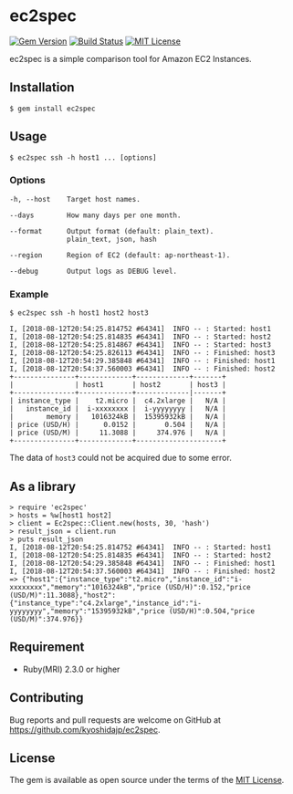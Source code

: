 # ec2spec

[![Gem Version](https://badge.fury.io/rb/ec2spec.svg)](https://badge.fury.io/rb/ec2spec)
[![Build Status](https://travis-ci.org/kyoshidajp/ec2spec.svg?branch=master)](https://travis-ci.org/kyoshidajp/ec2spec)
[![MIT License](http://img.shields.io/badge/license-MIT-blue.svg?style=flat-square)][license]

[license]: https://github.com/kyoshidajp/ec2spec/blob/master/LICENSE

ec2spec is a simple comparison tool for Amazon EC2 Instances.

## Installation

```
$ gem install ec2spec
```

## Usage

```
$ ec2spec ssh -h host1 ... [options]
```

### Options

```
-h, --host    Target host names.

--days        How many days per one month.

--format      Output format (default: plain_text).
              plain_text, json, hash

--region      Region of EC2 (default: ap-northeast-1).

--debug       Output logs as DEBUG level.
```

### Example

```
$ ec2spec ssh -h host1 host2 host3
```

```
I, [2018-08-12T20:54:25.814752 #64341]  INFO -- : Started: host1
I, [2018-08-12T20:54:25.814835 #64341]  INFO -- : Started: host2
I, [2018-08-12T20:54:25.814867 #64341]  INFO -- : Started: host3
I, [2018-08-12T20:54:25.826113 #64341]  INFO -- : Finished: host3
I, [2018-08-12T20:54:29.385848 #64341]  INFO -- : Finished: host1
I, [2018-08-12T20:54:37.560003 #64341]  INFO -- : Finished: host2
+---------------+-------------+-------------+-------+
|               | host1       | host2       | host3 |
+---------------+-------------+-------------|-------+
| instance_type |    t2.micro |  c4.2xlarge |   N/A |
|   instance_id |  i-xxxxxxxx |  i-yyyyyyyy |   N/A |
|        memory |   1016324kB |  15395932kB |   N/A |
| price (USD/H) |      0.0152 |       0.504 |   N/A |
| price (USD/M) |     11.3088 |     374.976 |   N/A |
+---------------+-------------+---------------------+
```

The data of `host3` could not be acquired due to some error.

## As a library

```
> require 'ec2spec'
> hosts = %w[host1 host2]
> client = Ec2spec::Client.new(hosts, 30, 'hash')
> result_json = client.run
> puts result_json
I, [2018-08-12T20:54:25.814752 #64341]  INFO -- : Started: host1
I, [2018-08-12T20:54:25.814835 #64341]  INFO -- : Started: host2
I, [2018-08-12T20:54:29.385848 #64341]  INFO -- : Finished: host1
I, [2018-08-12T20:54:37.560003 #64341]  INFO -- : Finished: host2
=> {"host1":{"instance_type":"t2.micro","instance_id":"i-xxxxxxxx","memory":"1016324kB","price (USD/H)":0.152,"price (USD/M)":11.3088},"host2":{"instance_type":"c4.2xlarge","instance_id":"i-yyyyyyyy","memory":"15395932kB","price (USD/H)":0.504,"price (USD/M)":374.976}}
```

## Requirement

- Ruby(MRI) 2.3.0 or higher

## Contributing

Bug reports and pull requests are welcome on GitHub at https://github.com/kyoshidajp/ec2spec.

## License

The gem is available as open source under the terms of the [MIT License](https://opensource.org/licenses/MIT).
